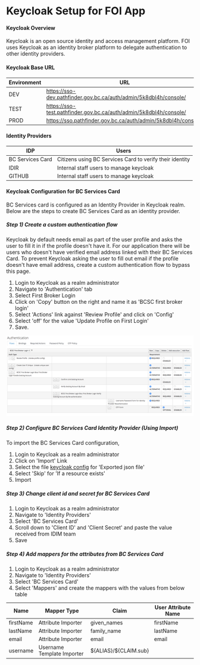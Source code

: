 # Keycloak Setup for FOI App

#### Keycloak Overview
Keycloak is an open source identity and access management platform. FOI uses Keycloak as an identity broker platform to delegate authentication to other identity providers. 

#### Keycloak Base URL
|Environment|URL|
|---|---|
|DEV| https://sso-dev.pathfinder.gov.bc.ca/auth/admin/5k8dbl4h/console/|
|TEST| https://sso-test.pathfinder.gov.bc.ca/auth/admin/5k8dbl4h/console/|
|PROD|  https://sso.pathfinder.gov.bc.ca/auth/admin/5k8dbl4h/console/|


#### Identity Providers
|IDP|Users|
|---|---|
|BC Services Card| Citizens using BC Services Card to verify their identity|
|IDIR| Internal staff users to manage keycloak|
|GITHUB|  Internal staff users to manage keycloak|

#### Keycloak Configuration for BC Services Card
BC Services card is configured as an Identity Provider in Keycloak realm. Below are the steps to create BC Services Card as an identity provider.

##### Step 1) Create a custom authentication flow
Keycloak by default needs email as part of the user profile and asks the user to fill it in if the profile doesn't have it. For our application there will be users who doesn't have verified email address linked with their BC Services Card.
To prevent Keycloak asking the user to fill out email if the profile doesn't have email address, create a custom authentication flow to bypass this page.

1. Login to Keycloak as a realm administrator
2. Navigate to 'Authentication' tab
3. Select First Broker Login
4. Click on 'Copy' button on the right and name it as 'BCSC first broker login'
5. Select 'Actions' link against 'Review Profile' and click on 'Config'
6. Select 'off' for the value 'Update Profile on First Login'
7. Save. 

![screenshot](/docs/images/keycloak_realm_config.png)


##### Step  2) Configure BC Services Card Identity Provider (Using Import)
To import the BC Services Card configuration,
1. Login to Keycloak as a realm administrator
2. Click on 'Import' Link
3. Select the file [keycloak config](https://github.com/bcgov/foi-requests/blob/dev/config/keycloak_realm_config.jpeg) for 'Exported json file'
4. Select 'Skip' for 'If a resource exists'
5. Import

##### Step 3) Change client id and secret for BC Services Card
1. Login to Keycloak as a realm administrator
2. Navigate to 'Identity Providers'
3. Select 'BC Services Card'
4. Scroll down to 'Client ID' and 'Client Secret' and paste the value received from IDIM team
5. Save 

##### Step 4) Add mappers for the attributes from BC Services Card
1. Login to Keycloak as a realm administrator
2. Navigate to 'Identity Providers'
3. Select 'BC Services Card'
4. Select 'Mappers' and create the mappers with the values from below table


|Name|Mapper Type|Claim|User Attribute Name|
|---|---|---|---|
|firstName|Attribute Importer|given_names|firstName|
|lastName|Attribute Importer|family_name|lastName|
|email|Attribute Importer|email|email|
|username|Username Template Importer|\${ALIAS}/\${CLAIM.sub}|
